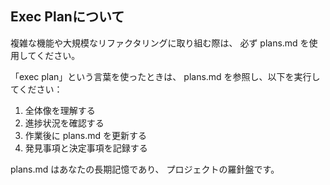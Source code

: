 ## Exec Planについて

複雑な機能や大規模なリファクタリングに取り組む際は、
必ず plans.md を使用してください。

「exec plan」という言葉を使ったときは、
plans.md を参照し、以下を実行してください：

1. 全体像を理解する
2. 進捗状況を確認する
3. 作業後に plans.md を更新する
4. 発見事項と決定事項を記録する

plans.md はあなたの長期記憶であり、
プロジェクトの羅針盤です。

